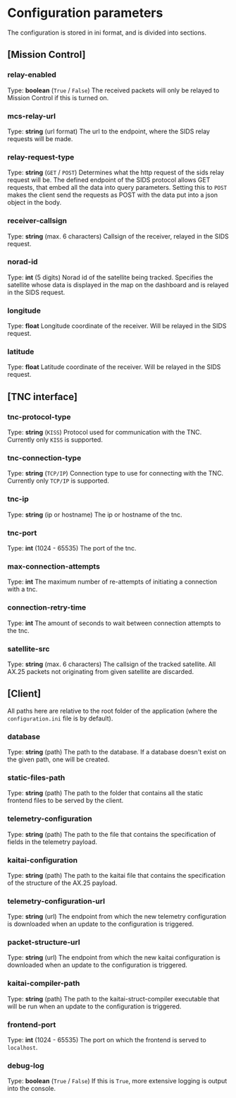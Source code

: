 # Configuration parameters

The configuration is stored in ini format, and is divided into sections.

## [Mission Control]

### relay-enabled
Type: **boolean** (`True` / `False`)
The received packets will only be relayed to Mission Control if this is turned on.

### mcs-relay-url
Type: **string** (url format)
The url to the endpoint, where the SIDS relay requests will be made.

### relay-request-type
Type: **string** (`GET` / `POST`)
Determines what the http request of the sids relay request will be. The defined endpoint of the SIDS
protocol allows GET requests, that embed all the data into query parameters. Setting this to `POST`
makes the client send the requests as POST with the data put into a json object in the body.

### receiver-callsign
Type: **string** (max. 6 characters)
Callsign of the receiver, relayed in the SIDS request.

### norad-id
Type: **int** (5 digits)
Norad id of the satellite being tracked. Specifies the satellite whose data is displayed in the map
on the dashboard and is relayed in the SIDS request.

### longitude
Type: **float**
Longitude coordinate of the receiver. Will be relayed in the SIDS request.

### latitude
Type: **float**
Latitude coordinate of the receiver. Will be relayed in the SIDS request.

## [TNC interface]

### tnc-protocol-type
Type: **string** (`KISS`)
Protocol used for communication with the TNC. Currently only `KISS` is supported.

### tnc-connection-type
Type: **string** (`TCP/IP`)
Connection type to use for connecting with the TNC. Currently only `TCP/IP` is supported.

### tnc-ip
Type: **string** (ip or hostname)
The ip or hostname of the tnc.

### tnc-port
Type: **int** (1024 - 65535)
The port of the tnc.

### max-connection-attempts
Type: **int**
The maximum number of re-attempts of initiating a connection with a tnc.

### connection-retry-time
Type: **int**
The amount of seconds to wait between connection attempts to the tnc.

### satellite-src
Type: **string** (max. 6 characters)
The callsign of the tracked satellite. All AX.25 packets not originating from given satellite are
discarded.

## [Client]

All paths here are relative to the root folder of the application (where the `configuration.ini`
file is by default).

### database
Type: **string** (path)
The path to the database. If a database doesn't exist on the given path, one will be created.

### static-files-path
Type: **string** (path)
The path to the folder that contains all the static frontend files to be served by the client.

### telemetry-configuration
Type: **string** (path)
The path to the file that contains the specification of fields in the telemetry payload.

### kaitai-configuration
Type: **string** (path)
The path to the kaitai file that contains the specification of the structure of the AX.25 payload.

### telemetry-configuration-url
Type: **string** (url)
The endpoint from which the new telemetry configuration is downloaded when an update to the
configuration is triggered.

### packet-structure-url
Type: **string** (url)
The endpoint from which the new kaitai configuration is downloaded when an update to the
configuration is triggered.

### kaitai-compiler-path
Type: **string** (path)
The path to the kaitai-struct-compiler executable that will be run when an update to the
configuration is triggered.

### frontend-port
Type: **int** (1024 - 65535)
The port on which the frontend is served to `localhost`.

### debug-log
Type: **boolean** (`True` / `False`)
If this is `True`, more extensive logging is output into the console.
